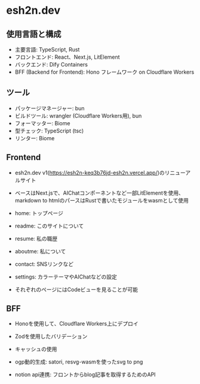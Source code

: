 # esh2n.dev

## 使用言語と構成

- 主要言語: TypeScript, Rust
- フロントエンド: React、Next.js, LitElement
- バックエンド: Dify Containers
- BFF (Backend for Frontend): Hono フレームワーク on Cloudflare Workers

## ツール

- パッケージマネージャー: bun
- ビルドツール: wrangler (Cloudflare Workers用), bun
- フォーマッター: Biome
- 型チェック: TypeScript (tsc)
- リンター: Biome

## Frontend

- esh2n.dev v1(https://esh2n-keq3b76jd-esh2n.vercel.app/)のリニューアルサイト
- ベースはNext.jsで、AIChatコンポーネントなど一部LitElementを使用、markdown to htmlのパースはRustで書いたモジュールをwasmとして使用

- home: トップページ
- readme: このサイトについて
- resume: 私の職歴
- aboutme: 私について
- contact: SNSリンクなど
- settings: カラーテーマやAIChatなどの設定

- それぞれのページにはCodeビューを見ることが可能

## BFF

- Honoを使用して、Cloudflare Workers上にデプロイ
- Zodを使用したバリデーション
- キャッシュの使用

- ogp動的生成: satori, resvg-wasmを使ったsvg to png
- notion api連携: フロントからblog記事を取得するためのAPI